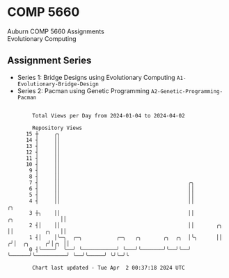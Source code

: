 # COMP 5660
Auburn COMP 5660 Assignments  
Evolutionary Computing

## Assignment Series
- Series 1: Bridge Designs using Evolutionary Computing `A1-Evolutionary-Bridge-Design`
- Series 2: Pacman using Genetic Programming `A2-Genetic-Programming-Pacman`

```

        Total Views per Day from 2024-01-04 to 2024-04-02

        Repository Views
      15 ┼     ╭╮
      14 ┤     ││
      13 ┤     ││
      12 ┤     ││
      11 ┤     ││
      10 ┤     ││
       9 ┤     ││
       8 ┤     ││
       7 ┤     ││                                         ╭╮
       6 ┤     ││                                         ││
       5 ┤     ││                                         ││
       4 ┤     ││                                         ││                                     ╭╮
       3 ┼╮    ││                                         ││                    ╭╮               ││
       2 ┤│    ││                                         ││       ╭╮           ││          ╭╮   ││
       1 ┤│    │╰─╮  ╭─╮           ╭─╮   ╭╮       ╭╮  ╭╮  │╰╮      ││          ╭╯│  ╭╮     ╭╯│╭╮ ││
       0 ┤╰────╯  ╰──╯ ╰───────────╯ ╰───╯╰───────╯╰──╯╰──╯ ╰──────╯╰──────────╯ ╰──╯╰─────╯ ╰╯╰─╯╰

        Chart last updated - Tue Apr  2 00:37:18 2024 UTC
        
```
